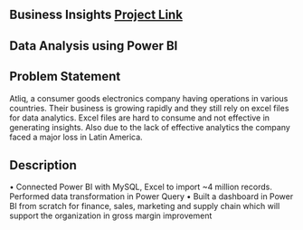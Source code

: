 
## Business Insights [Project Link](https://app.powerbi.com/groups/0f7c26c7-b283-4079-a9bb-b8cc4deb9dc2/reports/f54b527b-fac6-46a6-b0a9-f30d355576c3/ReportSection5e078c165ac2a4468c45)
## Data Analysis using Power BI

## Problem Statement

Atliq, a consumer goods electronics company having operations in various countries. Their business is growing rapidly and they still rely on excel files for data analytics. Excel files are hard to consume and not effective in generating insights. Also due to the lack of effective analytics the company faced a major loss in Latin America.
## Description

•    Connected Power BI with MySQL, Excel to import ~4 million records. Performed data transformation in Power Query
•    Built a dashboard in Power BI from scratch for finance, sales, marketing and supply chain  which will support the organization in gross margin improvement

